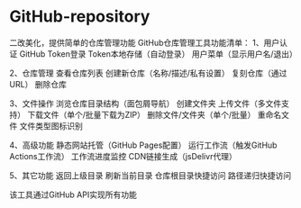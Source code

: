 # GitHub-repository
二改美化，提供简单的仓库管理功能
GitHub仓库管理工具功能清单：
1、用户认证
GitHub Token登录
Token本地存储（自动登录）
用户菜单（显示用户名/退出）

2、仓库管理
查看仓库列表
创建新仓库（名称/描述/私有设置）
复刻仓库（通过URL）
删除仓库

3、文件操作
浏览仓库目录结构（面包屑导航）
创建文件夹 上传文件（多文件支持）
下载文件（单个/批量下载为ZIP）
删除文件/文件夹（单个/批量）
重命名文件
文件类型图标识别

4、高级功能
静态网站托管（GitHub Pages配置）
运行工作流（触发GitHub Actions工作流）
工作流进度监控
CDN链接生成（jsDelivr代理）

5、其它功能
返回上级目录
刷新当前目录
仓库根目录快捷访问
路径递归快捷访问

该工具通过GitHub API实现所有功能

